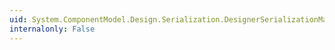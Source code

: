 ```yaml
---
uid: System.ComponentModel.Design.Serialization.DesignerSerializationManager.OnResolveName(System.ComponentModel.Design.Serialization.ResolveNameEventArgs)
internalonly: False
---
```

